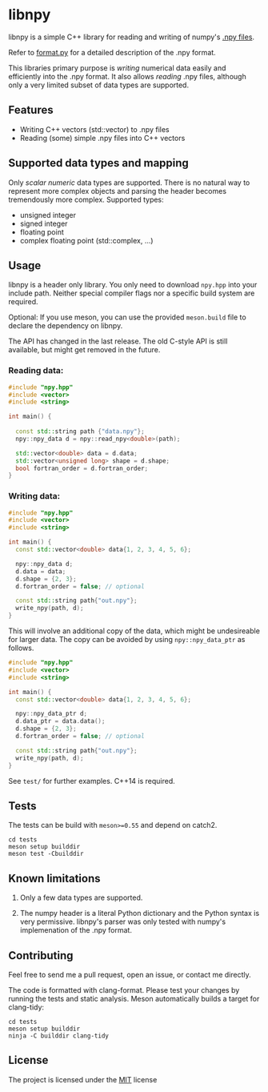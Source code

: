 # libnpy

libnpy is a simple C++ library for reading and writing of numpy's [.npy files](https://docs.scipy.org/doc/numpy/neps/npy-format.html).

Refer to [format.py](https://github.com/numpy/numpy/blob/master/numpy/lib/format.py) for a detailed description of the .npy format.

This libraries primary purpose is *writing* numerical data easily and efficiently into the .npy format.
It also allows *reading* .npy files, although only a very limited subset of data types are supported.

## Features
 - Writing C++ vectors (std::vector<T>) to .npy files
 - Reading (some) simple .npy files into C++ vectors

## Supported data types and mapping
 Only *scalar* *numeric* data types are supported. There is no natural way to represent more complex objects and parsing the header becomes tremendously more complex.
 Supported types:
 - unsigned integer
 - signed integer
 - floating point
 - complex floating point (std::complex<float>, ...)

## Usage
libnpy is a header only library. You only need to download `npy.hpp` into your include path. Neither special compiler flags nor a specific build system are required.

Optional: If you use meson, you can use the provided `meson.build` file to declare the dependency on libnpy.

The API has changed in the last release. The old C-style API is still available, but might get removed in the future.

### Reading data:
```c++
#include "npy.hpp"
#include <vector>
#include <string>

int main() {
  
  const std::string path {"data.npy"};
  npy::npy_data d = npy::read_npy<double>(path);

  std::vector<double> data = d.data;
  std::vector<unsigned long> shape = d.shape;
  bool fortran_order = d.fortran_order;
}

```

### Writing data:
```c++
#include "npy.hpp"
#include <vector>
#include <string>

int main() {
  const std::vector<double> data{1, 2, 3, 4, 5, 6};

  npy::npy_data d;
  d.data = data;
  d.shape = {2, 3};
  d.fortran_order = false; // optional

  const std::string path{"out.npy"};
  write_npy(path, d);
}

```

This will involve an additional copy of the data, which might be undesireable for larger data. The copy can be avoided by using `npy::npy_data_ptr` as follows.

```c++
#include "npy.hpp"
#include <vector>
#include <string>

int main() {
  const std::vector<double> data{1, 2, 3, 4, 5, 6};

  npy::npy_data_ptr d;
  d.data_ptr = data.data();
  d.shape = {2, 3};
  d.fortran_order = false; // optional

  const std::string path{"out.npy"};
  write_npy(path, d);
}

```

See `test/` for further examples.
C++14 is required.

## Tests
The tests can be build with `meson>=0.55` and depend on catch2.
```
cd tests
meson setup builddir
meson test -Cbuilddir
```

## Known limitations
1. Only a few data types are supported.

2. The numpy header is a literal Python dictionary and the Python syntax is very permissive. libnpy's parser was only tested with numpy's implemenation of the .npy format.

## Contributing
Feel free to send me a pull request, open an issue, or contact me directly.

The code is formatted with clang-format.
Please test your changes by running the tests and static analysis.
Meson automatically builds a target for clang-tidy: 
```
cd tests
meson setup builddir
ninja -C builddir clang-tidy
```

## License
The project is licensed under the [MIT](LICENSE) license
